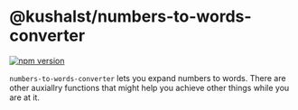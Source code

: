 # @kushalst/numbers-to-words-converter

[![npm version](https://img.shields.io/badge/npm-v1.0.1-blue)](https://github.com/JarvisStriker/numbers-to-words-converter)

`numbers-to-words-converter` lets you expand numbers to words. There are other auxiallry functions that might help you achieve other things while you are at it. 